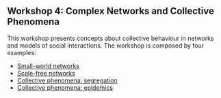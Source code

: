 ## Workshop 4: Complex Networks and Collective Phenomena

This workshop presents concepts about collective behaviour in networks and models of social interactions.
The workshop is composed by four examples:
* [Small-world networks](http://nbviewer.jupyter.org/github/IsaacLab/LaboratorioIntangible/blob/master/T4/T4.1-Small-World-Phenomenon.ipynb)
* [Scale-free networks](http://nbviewer.jupyter.org/github/IsaacLab/LaboratorioIntangible/blob/master/T4/T4.2-Preferential-attachment.ipynb)
* [Collective phenomena: segregation](http://nbviewer.jupyter.org/github/IsaacLab/LaboratorioIntangible/blob/master/T4/T4.3-Schelling-segregation-model.ipynb)
* [Collective phenomena: epidemics](http://nbviewer.jupyter.org/github/IsaacLab/LaboratorioIntangible/blob/master/T4/T4.4-SIR-Epidemic-model.ipynb)
